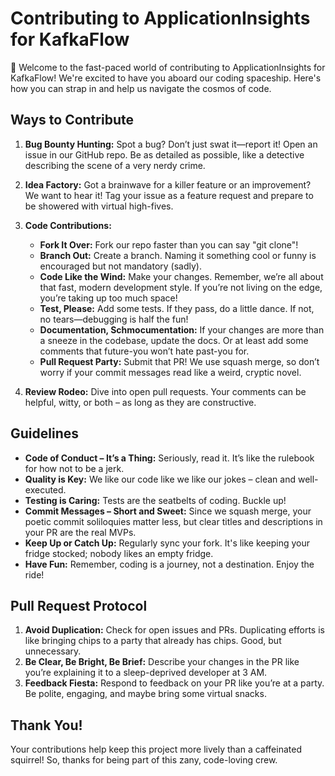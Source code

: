 

# Contributing to ApplicationInsights for KafkaFlow

🚀 Welcome to the fast-paced world of contributing to ApplicationInsights for KafkaFlow! We're excited to have you aboard our coding spaceship. Here's how you can strap in and help us navigate the cosmos of code.

## Ways to Contribute

1. **Bug Bounty Hunting:** Spot a bug? Don’t just swat it—report it! Open an issue in our GitHub repo. Be as detailed as possible, like a detective describing the scene of a very nerdy crime.

2. **Idea Factory:** Got a brainwave for a killer feature or an improvement? We want to hear it! Tag your issue as a feature request and prepare to be showered with virtual high-fives.

3. **Code Contributions:**
   - **Fork It Over:** Fork our repo faster than you can say "git clone"!
   - **Branch Out:** Create a branch. Naming it something cool or funny is encouraged but not mandatory (sadly).
   - **Code Like the Wind:** Make your changes. Remember, we’re all about that fast, modern development style. If you’re not living on the edge, you’re taking up too much space!
   - **Test, Please:** Add some tests. If they pass, do a little dance. If not, no tears—debugging is half the fun!
   - **Documentation, Schmocumentation:** If your changes are more than a sneeze in the codebase, update the docs. Or at least add some comments that future-you won’t hate past-you for.
   - **Pull Request Party:** Submit that PR! We use squash merge, so don’t worry if your commit messages read like a weird, cryptic novel.

4. **Review Rodeo:** Dive into open pull requests. Your comments can be helpful, witty, or both – as long as they are constructive.

## Guidelines

- **Code of Conduct – It’s a Thing:** Seriously, read it. It’s like the rulebook for how not to be a jerk.
- **Quality is Key:** We like our code like we like our jokes – clean and well-executed.
- **Testing is Caring:** Tests are the seatbelts of coding. Buckle up!
- **Commit Messages – Short and Sweet:** Since we squash merge, your poetic commit soliloquies matter less, but clear titles and descriptions in your PR are the real MVPs.
- **Keep Up or Catch Up:** Regularly sync your fork. It's like keeping your fridge stocked; nobody likes an empty fridge.
- **Have Fun:** Remember, coding is a journey, not a destination. Enjoy the ride!

## Pull Request Protocol

1. **Avoid Duplication:** Check for open issues and PRs. Duplicating efforts is like bringing chips to a party that already has chips. Good, but unnecessary.
2. **Be Clear, Be Bright, Be Brief:** Describe your changes in the PR like you’re explaining it to a sleep-deprived developer at 3 AM.
3. **Feedback Fiesta:** Respond to feedback on your PR like you’re at a party. Be polite, engaging, and maybe bring some virtual snacks.

## Thank You!

Your contributions help keep this project more lively than a caffeinated squirrel! So, thanks for being part of this zany, code-loving crew.
